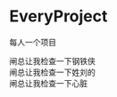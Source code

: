 # EveryProject
每人一个项目

闸总让我检查一下钢铁侠          </br>
闸总让我检查一下姓刘的          </br>
闸总让我检查一下心脏            </br>

